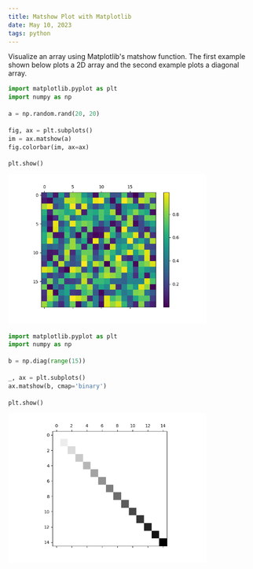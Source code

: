 ```yaml
---
title: Matshow Plot with Matplotlib
date: May 10, 2023
tags: python
---
```


Visualize an array using Matplotlib's matshow function. The first example shown below plots a 2D array and the second example plots a diagonal array.

```python
import matplotlib.pyplot as plt
import numpy as np

a = np.random.rand(20, 20)

fig, ax = plt.subplots()
im = ax.matshow(a)
fig.colorbar(im, ax=ax)

plt.show()
```

<p><img src="../../assets/images/matplotlib-matshow-1.png" style="max-width:80%;" alt="matshow plot"></p>

```python
import matplotlib.pyplot as plt
import numpy as np

b = np.diag(range(15))

_, ax = plt.subplots()
ax.matshow(b, cmap='binary')

plt.show()
```

<p><img src="../../assets/images/matplotlib-matshow-2.png" style="max-width:80%;" alt="matshow plot"></p>

